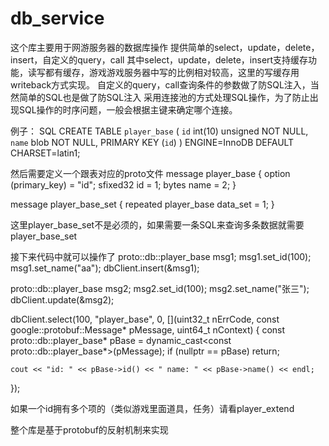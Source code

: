 # db_service
这个库主要用于网游服务器的数据库操作
提供简单的select，update，delete，insert，自定义的query，call
其中select，update，delete，insert支持缓存功能，读写都有缓存，游戏游戏服务器中写的比例相对较高，这里的写缓存用writeback方式实现。
自定义的query，call查询条件的参数做了防SQL注入，当然简单的SQL也是做了防SQL注入
采用连接池的方式处理SQL操作，为了防止出现SQL操作的时序问题，一般会根据主键来确定哪个连接。

例子：
SQL
CREATE TABLE `player_base` (
  `id` int(10) unsigned NOT NULL,
  `name` blob NOT NULL,
  PRIMARY KEY (`id`)
) ENGINE=InnoDB DEFAULT CHARSET=latin1;

然后需要定义一个跟表对应的proto文件
message player_base {
	option (primary_key) = "id";
	sfixed32 id = 1;
	bytes name = 2;
}

message player_base_set {
	repeated player_base data_set = 1;
}

这里player_base_set不是必须的，如果需要一条SQL来查询多条数据就需要player_base_set

接下来代码中就可以操作了
proto::db::player_base msg1;
msg1.set_id(100);
msg1.set_name("aa");
dbClient.insert(&msg1);

proto::db::player_base msg2;
msg2.set_id(100);
msg2.set_name("张三");
dbClient.update(&msg2);

dbClient.select(100, "player_base", 0, [](uint32_t nErrCode, const google::protobuf::Message* pMessage, uint64_t nContext)
{
	const proto::db::player_base* pBase = dynamic_cast<const proto::db::player_base*>(pMessage);
	if (nullptr == pBase)
		return;

	cout << "id: " << pBase->id() << " name: " << pBase->name() << endl;
});

如果一个id拥有多个项的（类似游戏里面道具，任务）请看player_extend

整个库是基于protobuf的反射机制来实现